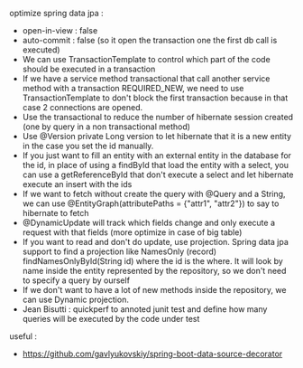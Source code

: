 optimize spring data jpa :
* open-in-view : false
* auto-commit : false (so it open the transaction one the first db call is executed)
* We can use TransactionTemplate to control which part of the code should be executed in a transaction
* If we have a service method transactional that call another service method with a transaction REQUIRED_NEW, we need to use TransactionTemplate to don't block the first transaction because in that case 2 connections are opened.
* Use the transactional to reduce the number of hibernate session created (one by query in a non transactional method)
* Use @Version private Long version to let hibernate that it is a new entity in the case you set the id manually.
* If you just want to fill an entity with an external entity in the database for the id, in place of using a findById that load the entity with a select, you can use a getReferenceById that don't execute a select and let hibernate execute an insert with the ids
* If we want to fetch without create the query with @Query and a String, we can use @EntityGraph(attributePaths = {"attr1", "attr2"}) to say to hibernate to fetch
* @DynamicUpdate will track which fields change and only execute a request with that fields (more optimize in case of big table)
* If you want to read and don't do update, use projection. Spring data jpa support to find a projection like NamesOnly (record) findNamesOnlyById(String id) where the id is the where. It will look by name inside the entity represented by the repository, so we don't need to specify a query by ourself
* If we don't want to have a lot of new methods inside the repository, we can use Dynamic projection.
* Jean Bisutti : quickperf to annoted junit test and define how many queries will be executed by the code under test

useful :
* https://github.com/gavlyukovskiy/spring-boot-data-source-decorator
